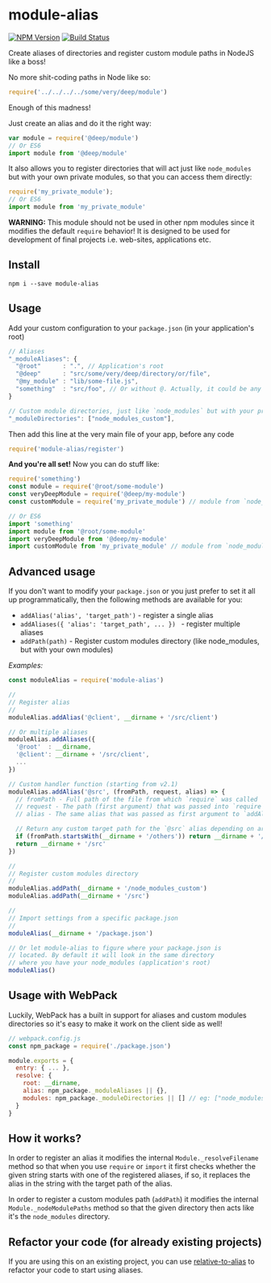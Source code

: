 # module-alias
[![NPM Version][npm-image]][npm-url]
[![Build Status][travis-image]][travis-url]

Create aliases of directories and register custom module paths in NodeJS like a boss!

No more shit-coding paths in Node like so:

```js
require('../../../../some/very/deep/module')
```
Enough of this madness!

Just create an alias and do it the right way:

```js
var module = require('@deep/module')
// Or ES6
import module from '@deep/module'
```

It also allows you to register directories that will act just like `node_modules` but with your own private modules, so that you can access them directly:

```js
require('my_private_module');
// Or ES6
import module from 'my_private_module'
```

**WARNING:** This module should not be used in other npm modules since it modifies the default `require` behavior! It is designed to be used for development of final projects i.e. web-sites, applications etc.

## Install

```
npm i --save module-alias
```

## Usage

Add your custom configuration to your `package.json` (in your application's root)

```js
// Aliases
"_moduleAliases": {
  "@root"      : ".", // Application's root
  "@deep"      : "src/some/very/deep/directory/or/file",
  "@my_module" : "lib/some-file.js",
  "something"  : "src/foo", // Or without @. Actually, it could be any string
}

// Custom module directories, just like `node_modules` but with your private modules (optional)
"_moduleDirectories": ["node_modules_custom"],
```

Then add this line at the very main file of your app, before any code

```js
require('module-alias/register')
```

**And you're all set!** Now you can do stuff like:

```js
require('something')
const module = require('@root/some-module')
const veryDeepModule = require('@deep/my-module')
const customModule = require('my_private_module') // module from `node_modules_custom` directory

// Or ES6
import 'something'
import module from '@root/some-module'
import veryDeepModule from '@deep/my-module'
import customModule from 'my_private_module' // module from `node_modules_custom` directory
```

## Advanced usage

If you don't want to modify your `package.json` or you just prefer to set it all up programmatically, then the following methods are available for you:

* `addAlias('alias', 'target_path')` - register a single alias
* `addAliases({ 'alias': 'target_path', ... }) ` - register multiple aliases
* `addPath(path)` - Register custom modules directory (like node_modules, but with your own modules)

_Examples:_
```js
const moduleAlias = require('module-alias')

//
// Register alias
//
moduleAlias.addAlias('@client', __dirname + '/src/client')

// Or multiple aliases
moduleAlias.addAliases({
  '@root'  : __dirname,
  '@client': __dirname + '/src/client',
  ...
})

// Custom handler function (starting from v2.1)
moduleAlias.addAlias('@src', (fromPath, request, alias) => {
  // fromPath - Full path of the file from which `require` was called
  // request - The path (first argument) that was passed into `require`
  // alias - The same alias that was passed as first argument to `addAlias` (`@src` in this case)

  // Return any custom target path for the `@src` alias depending on arguments
  if (fromPath.startsWith(__dirname + '/others')) return __dirname + '/others'
  return __dirname + '/src'
})

//
// Register custom modules directory
//
moduleAlias.addPath(__dirname + '/node_modules_custom')
moduleAlias.addPath(__dirname + '/src')

//
// Import settings from a specific package.json
//
moduleAlias(__dirname + '/package.json')

// Or let module-alias to figure where your package.json is
// located. By default it will look in the same directory
// where you have your node_modules (application's root)
moduleAlias()
```

## Usage with WebPack

Luckily, WebPack has a built in support for aliases and custom modules directories so it's easy to make it work on the client side as well!

```js
// webpack.config.js
const npm_package = require('./package.json')

module.exports = {
  entry: { ... },
  resolve: {
    root: __dirname,
    alias: npm_package._moduleAliases || {},
    modules: npm_package._moduleDirectories || [] // eg: ["node_modules", "node_modules_custom", "src"]
  }
}
```

## How it works?

In order to register an alias it modifies the internal `Module._resolveFilename` method so that when you use `require` or `import` it first checks whether the given string starts with one of the registered aliases, if so, it replaces the alias in the string with the target path of the alias.

In order to register a custom modules path (`addPath`) it modifies the internal `Module._nodeModulePaths` method so that the given directory then acts like it's the `node_modules` directory.

[npm-image]: https://img.shields.io/npm/v/module-alias.svg
[npm-url]: https://npmjs.org/package/module-alias
[travis-image]: https://img.shields.io/travis/ilearnio/module-alias/master.svg
[travis-url]: https://travis-ci.org/ilearnio/module-alias

## Refactor your code (for already existing projects)

If you are using this on an existing project, you can use [relative-to-alias](https://github.com/s-yadav/relative-to-alias) to refactor your code to start using aliases.
